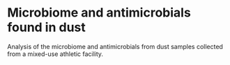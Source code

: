 # Microbiome and antimicrobials found in dust
Analysis of the microbiome and antimicrobials from dust samples collected from a mixed-use athletic facility.
